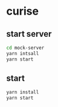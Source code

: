 # curise

## start server
```bash
cd mock-server
yarn intsall
yarn start
```

## start

```bash
yarn install
yarn start
```
